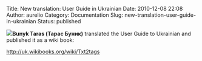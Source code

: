 Title: New translation: User Guide in Ukrainian
Date: 2010-12-08 22:08
Author: aurelio
Category: Documentation
Slug: new-translation-user-guide-in-ukrainian
Status: published

![](http://txt2tags.org/team/img/bunyk.jpg)**Bunyk Taras (Тарас Буник)**
translated the User Guide to Ukrainian and published it as a wiki book:

<http://uk.wikibooks.org/wiki/Txt2tags>
